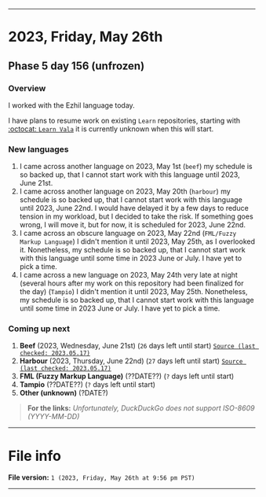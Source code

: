 
***

# 2023, Friday, May 26th

## Phase 5 day 156 (unfrozen)

### Overview

I worked with the Ezhil language today.

I have plans to resume work on existing `Learn` repositories, starting with [:octocat: `Learn Vala`](https://github.com/seanpm2001/Learn-Vala/) it is currently unknown when this will start.

### New languages

1. I came across another language on 2023, May 1st (`beef`) my schedule is so backed up, that I cannot start work with this language until 2023, June 21st.
2. I came across another language on 2023, May 20th (`harbour`) my schedule is so backed up, that I cannot start work with this language until 2023, June 22nd. I would have delayed it by a few days to reduce tension in my workload, but I decided to take the risk. If something goes wrong, I will move it, but for now, it is scheduled for 2023, June 22nd.
3. I came across an obscure language on 2023, May 22nd (`FML/Fuzzy Markup Language`) I didn't mention it until 2023, May 25th, as I overlooked it. Nonetheless, my schedule is so backed up, that I cannot start work with this language until some time in 2023 June or July. I have yet to pick a time.
4. I came across a new language on 2023, May 24th very late at night (several hours after my work on this repository had been finalized for the day) (`Tampio`) I didn't mention it until 2023, May 25th. Nonetheless, my schedule is so backed up, that I cannot start work with this language until some time in 2023 June or July. I have yet to pick a time.

### Coming up next

1. **Beef** (2023, Wednesday, June 21st) (`26` days left until start) [`Source (last checked: 2023.05.17)`](https://duckduckgo.com/?q=Days+until+June+21st+2023&t=ffab&ia=answer)
2. **Harbour** (2023, Thursday, June 22nd) (`27` days left until start) [`Source (last checked: 2023.05.17)`](https://duckduckgo.com/?q=Days+until+June+22nd+2023&t=ffab&ia=answer)
3. **FML (Fuzzy Markup Language)** (??DATE??) (`?` days left until start)
4. **Tampio** (??DATE??) (`?` days left until start)
5. **Other (unknown)** (?DATE?)

> **For the links:** _Unfortunately, DuckDuckGo does not support ISO-8609 (YYYY-MM-DD)_

<!-- Today wasn't planned to be a development day for new repositories. I am taking a temporary break from it to work on other projects. If I can gather more languages, I might start phase 4 (2022) earlier. <!-- Work is being done to get the [`Learn`](https://github.com/seanpm2001/Learn/) repository back up to date, as I couldn't keep up in the last 3 days of phase 3 of 2022. The current phase finished yesterday (2022, Tuesday, November 29th) new repositories are expected to start being created at an unknown time in 2022 December. !--> 

<!-- This is the end of phase 4 (2022) of the acceleration project for `seanpm2001/Learn`. !-->

***

# File info

**File version:** `1 (2023, Friday, May 26th at 9:56 pm PST)`

***
